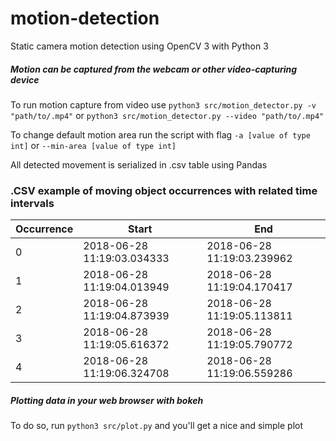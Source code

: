 # motion-detection
Static camera motion detection using OpenCV 3 with Python 3 

##### Motion can be captured from the webcam or other video-capturing device
To run motion capture from video use
`python3 src/motion_detector.py -v "path/to/.mp4"`
or
`python3 src/motion_detector.py --video "path/to/.mp4"`

To change default motion area run the script with flag `-a [value of type int]`
or `--min-area [value of type int]`

All detected movement is serialized in .csv table using Pandas

### .CSV example of moving object occurrences with related time intervals

| Occurrence | Start                      | End                        | 
|-----------|----------------------------|----------------------------| 
| 0         | 2018-06-28 11:19:03.034333 | 2018-06-28 11:19:03.239962 | 
| 1         | 2018-06-28 11:19:04.013949 | 2018-06-28 11:19:04.170417 | 
| 2         | 2018-06-28 11:19:04.873939 | 2018-06-28 11:19:05.113811 | 
| 3         | 2018-06-28 11:19:05.616372 | 2018-06-28 11:19:05.790772 | 
| 4         | 2018-06-28 11:19:06.324708 | 2018-06-28 11:19:06.559286 | 

##### Plotting data in your web browser with bokeh
To do so, run `python3 src/plot.py` and you'll get a nice and simple plot 
